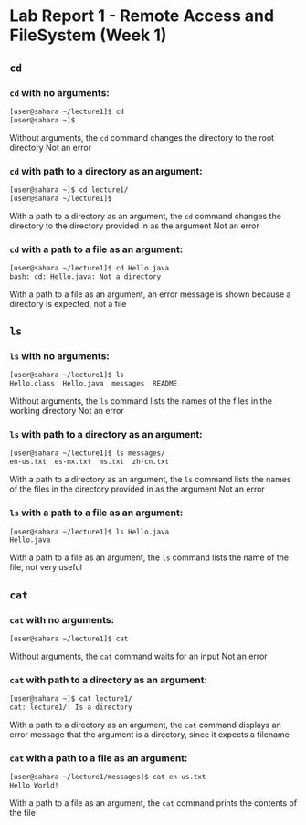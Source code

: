 # Lab Report 1 - Remote Access and FileSystem (Week 1)

## `cd`

### `cd` with no arguments:

```bash
[user@sahara ~/lecture1]$ cd
[user@sahara ~]$ 
```

Without arguments, the `cd` command changes the directory to the root directory
Not an error

### `cd` with path to a directory as an argument:

```bash
[user@sahara ~]$ cd lecture1/
[user@sahara ~/lecture1]$ 
```

With a path to a directory as an argument, the `cd` command changes the directory to the directory provided in as the argument
Not an error

### `cd` with a path to a file as an argument:

```bash
[user@sahara ~/lecture1]$ cd Hello.java
bash: cd: Hello.java: Not a directory
```

With a path to a file as an argument, an error message is shown because a directory is expected, not a file

## `ls`

### `ls` with no arguments:

```bash
[user@sahara ~/lecture1]$ ls
Hello.class  Hello.java  messages  README
```

Without arguments, the `ls` command lists the names of the files in the working directory
Not an error

### `ls` with path to a directory as an argument:

```bash
[user@sahara ~/lecture1]$ ls messages/
en-us.txt  es-mx.txt  ms.txt  zh-cn.txt
```

With a path to a directory as an argument, the `ls` command lists the names of the files in the directory provided in as the argument
Not an error

### `ls` with a path to a file as an argument:

```bash
[user@sahara ~/lecture1]$ ls Hello.java 
Hello.java
```

With a path to a file as an argument, the `ls` command lists the name of the file, not very useful

## `cat`

### `cat` with no arguments:

```bash
[user@sahara ~/lecture1]$ cat

```

Without arguments, the `cat` command waits for an input
Not an error

### `cat` with path to a directory as an argument:

```bash
[user@sahara ~]$ cat lecture1/
cat: lecture1/: Is a directory
```

With a path to a directory as an argument, the `cat` command displays an error message that the argument is a directory, since it expects a filename

### `cat` with a path to a file as an argument:

```bash
[user@sahara ~/lecture1/messages]$ cat en-us.txt 
Hello World!
```

With a path to a file as an argument, the `cat` command prints the contents of the file
